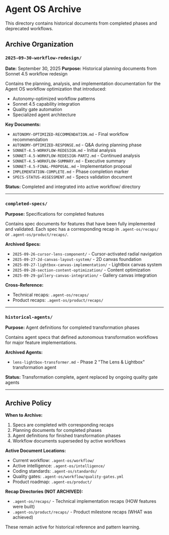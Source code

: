 # Agent OS Archive

This directory contains historical documents from completed phases and deprecated workflows.

## Archive Organization

### `2025-09-30-workflow-redesign/`
**Date:** September 30, 2025
**Purpose:** Historical planning documents from Sonnet 4.5 workflow redesign

Contains the planning, analysis, and implementation documentation for the Agent OS workflow optimization that introduced:
- Autonomy-optimized workflow patterns
- Sonnet 4.5 capability integration
- Quality gate automation
- Specialized agent architecture

**Key Documents:**
- `AUTONOMY-OPTIMIZED-RECOMMENDATION.md` - Final workflow recommendation
- `AUTONOMY-OPTIMIZED-RESPONSE.md` - Q&A during planning phase
- `SONNET-4.5-WORKFLOW-REDESIGN.md` - Initial analysis
- `SONNET-4.5-WORKFLOW-REDESIGN-PART2.md` - Continued analysis
- `SONNET-4.5-WORKFLOW-SUMMARY.md` - Executive summary
- `SONNET-4.5-FINAL-PROPOSAL.md` - Implementation proposal
- `IMPLEMENTATION-COMPLETE.md` - Phase completion marker
- `SPECS-STATUS-ASSESSMENT.md` - Specs validation document

**Status:** Completed and integrated into active workflow/ directory

---

### `completed-specs/`
**Purpose:** Specifications for completed features

Contains spec documents for features that have been fully implemented and validated. Each spec has a corresponding recap in `.agent-os/recaps/` or `.agent-os/product/recaps/`.

**Archived Specs:**
- `2025-09-26-cursor-lens-component/` - Cursor-activated radial navigation
- `2025-09-27-2d-canvas-layout-system/` - 2D canvas foundation
- `2025-09-27-lightbox-canvas-implementation/` - Lightbox canvas system
- `2025-09-28-section-content-optimization/` - Content optimization
- `2025-09-29-gallery-canvas-integration/` - Gallery canvas integration

**Cross-Reference:**
- Technical recaps: `.agent-os/recaps/`
- Product recaps: `.agent-os/product/recaps/`

---

### `historical-agents/`
**Purpose:** Agent definitions for completed transformation phases

Contains agent specs that defined autonomous transformation workflows for major feature implementations.

**Archived Agents:**
- `lens-lightbox-transformer.md` - Phase 2 "The Lens & Lightbox" transformation agent

**Status:** Transformation complete, agent replaced by ongoing quality gate agents

---

## Archive Policy

**When to Archive:**
1. Specs are completed with corresponding recaps
2. Planning documents for completed phases
3. Agent definitions for finished transformation phases
4. Workflow documents superseded by active workflows

**Active Document Locations:**
- Current workflow: `.agent-os/workflow/`
- Active intelligence: `.agent-os/intelligence/`
- Coding standards: `.agent-os/standards/`
- Quality gates: `.agent-os/workflow/quality-gates.yml`
- Product roadmap: `.agent-os/product/`

**Recap Directories (NOT ARCHIVED):**
- `.agent-os/recaps/` - Technical implementation recaps (HOW features were built)
- `.agent-os/product/recaps/` - Product milestone recaps (WHAT was achieved)

These remain active for historical reference and pattern learning.
